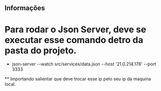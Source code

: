 ## Informações

# Para rodar o Json Server, deve se executar esse comando detro da pasta do projeto.

* json-server --watch src/services/data.json --host '21.0.214.178'  --port 3333

** Importando salientar que deve trocar esse ip pelo seu ip da maquina local.